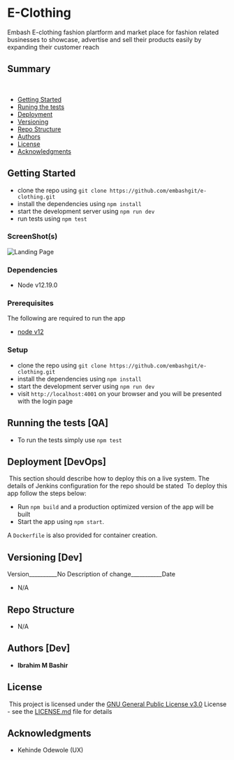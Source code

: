 # E-Clothing
Embash E-clothing fashion plartform and market place for fashion related businesses to showcase, advertise and sell their products easily by expanding their customer reach
## Summary
​
  - [Getting Started](#getting-started)
  - [Runing the tests](#running-the-tests-[qa])
  - [Deployment](#deployment-[devops])
  - [Versioning](#versioning-[dev])
  - [Repo Structure](#repo-structure)
  - [Authors](#authors-[dev])
  - [License](#license)
  - [Acknowledgments](#acknowledgments)
​
## Getting Started
- clone the repo using `git clone https://github.com/embashgit/e-clothing.git`
- install the dependencies using `npm install`
- start the development server using `npm run dev`
- run tests using `npm test`
### ScreenShot(s)
![Landing Page](https://i.ibb.co/kQQwp1R/Screenshot-2021-02-15-at-10-55-15.png)

### Dependencies
- Node v12.19.0


### Prerequisites
The following are required to run the app
- [node v12](https://nodejs.org)

### Setup
- clone the repo using `git clone https://github.com/embashgit/e-clothing.git`
- install the dependencies using `npm install`
- start the development server using `npm run dev`
- visit `http://localhost:4001` on your browser and you will be presented with the login page
​
## Running the tests [QA]
- To run the tests simply use `npm test`
​
## Deployment [DevOps]
​
This section should describe how to deploy this on a live system. The details of Jenkins configuration for the repo should be stated
​
To deploy this app follow the steps below:
- Run `npm build` and a production optimized version of the app will be built
- Start the app using `npm start`.

A `Dockerfile` is also provided for container creation.
​
## Versioning [Dev]
Version__________No Description of change___________Date
- N/A​
​
## Repo Structure
- N/A​

## Authors [Dev]
-  **Ibrahim M Bashir**
​
## License
​
This project is licensed under the [GNU General Public License v3.0](LICENSE.md)
License - see the [LICENSE.md](LICENSE.md) file for
details
​
## Acknowledgments
- Kehinde Odewole (UX)

